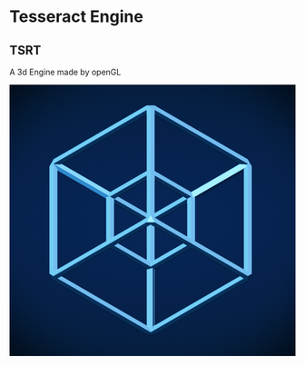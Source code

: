 <h1><b>Tesseract Engine</b></h1>
<h2>TSRT</h2>
A 3d Engine made by openGL

![image alt](https://github.com/KolKemboi/Tesseract-Engine/blob/d815498972a5088c2609aae917e9292a9fde8a02/Tesseract%20Logo.png)
